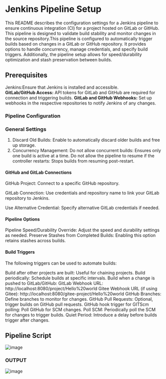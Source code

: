 # Jenkins Pipeline Setup

This README describes the configuration settings for a Jenkins pipeline to ensure continuous integration (CI) for a project hosted on GitLab or GitHub. This pipeline is designed to validate build stability and monitor changes in the source repository.This pipeline is configured to automatically trigger builds based on changes in a GitLab or GitHub repository. It provides options to handle concurrency, manage credentials, and specify build triggers. Additionally, the pipeline setup allows for speed/durability optimization and stash preservation between builds.

## Prerequisites
   Jenkins:Ensure that Jenkins is installed and accessible.                             
**GitLab/GitHub Access:** API tokens for GitLab and GitHub are required for connection and triggering builds.
**GitLab and GitHub Webhooks:** Set up webhooks in the respective repositories to notify Jenkins of any changes.

### Pipeline Configuration
### General Settings
1. Discard Old Builds: Enable to automatically discard older builds and free up storage.
2. Concurrency Management:
    Do not allow concurrent builds: Ensures only one build is active at a time.
    Do not allow the pipeline to resume if the controller restarts: Stops builds from resuming post-restart.


#### GitHub and GitLab Connections
GitHub Project: Connect to a specific GitHub repository.

GitLab Connection: Use credentials and repository name to link your GitLab repository to Jenkins.

Use Alternative Credential: Specify alternative GitLab credentials if needed.


#### Pipeline Options
Pipeline Speed/Durability Override: Adjust the speed and durability settings as needed.
Preserve Stashes from Completed Builds: Enabling this option retains stashes across builds.

#### Build Triggers
The following triggers can be used to automate builds:

Build after other projects are built: Useful for chaining projects.
Build periodically: Schedule builds at specific intervals.
Build when a change is pushed to GitLab/GitHub:
GitLab Webhook URL: http://localhost:8080/project/Hello%20world
Gitee Webhook URL (if using Gitee): http://localhost:8080/gitee-project/Hello%20world
GitHub Branches: Define branches to monitor for changes.
GitHub Pull Requests: Optional, trigger builds on GitHub pull requests.
GitHub hook trigger for GITScm polling: Poll GitHub for SCM changes.
Poll SCM: Periodically poll the SCM for changes to trigger builds.
Quiet Period: Introduce a delay before builds trigger after changes.



## Pipeline Script

![image](https://github.com/user-attachments/assets/0dbdcc22-d166-42ae-96fb-593adfc18350)

### OUTPUT
![image](https://github.com/user-attachments/assets/679e5acb-f95c-4476-af32-de13edd7cdbe)


